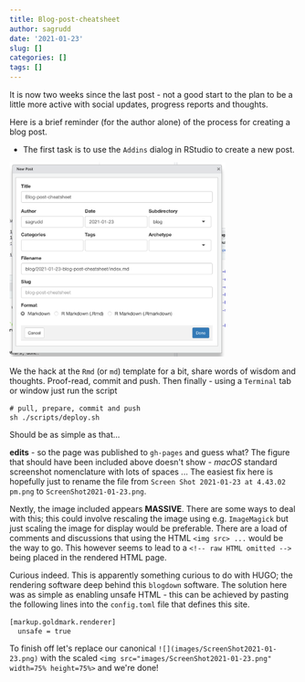 ```yaml
---
title: Blog-post-cheatsheet
author: sagrudd
date: '2021-01-23'
slug: []
categories: []
tags: []
---
```


It is now two weeks since the last post - not a good start to the plan to be a
little more active with social updates, progress reports and thoughts.

Here is a brief reminder (for the author alone) of the process for creating a
blog post. 

- The first task is to use the `Addins` dialog in RStudio to create a new post. 

<img src="images/ScreenShot2021-01-23.png" width=75% height=75%>

We the hack at the `Rmd` (or `md`) template for a bit, share words of wisdom and
thoughts. Proof-read, commit and push. Then finally - using a `Terminal` tab
or window just run the script

```
# pull, prepare, commit and push
sh ./scripts/deploy.sh
```

Should be as simple as that...

**edits** - so the page was published to `gh-pages` and guess what? The figure
that should have been included above doesn't show - *macOS* standard screenshot
nomenclature with lots of spaces ... The easiest fix here is hopefully just to
rename the file from `Screen Shot 2021-01-23 at 4.43.02 pm.png` to
`ScreenShot2021-01-23.png`.

Nextly, the image included appears **MASSIVE**. There are some ways to deal with
this; this could involve rescaling the image using e.g. `ImageMagick` but
just scaling the image for display would be preferable. There are a load of
comments and discussions that using the HTML `<img src> ...` would be the way
to go. This however seems to lead to a `<!-- raw HTML omitted -->` being placed
in the rendered HTML page.

Curious indeed. This is apparently something curious to do with HUGO; the
rendering software deep behind this `blogdown` software. The solution here was
as simple as enabling unsafe HTML - this can be achieved by pasting the
following lines into the `config.toml` file that defines this site.

```
[markup.goldmark.renderer]
  unsafe = true
```

To finish off let's replace our canonical `![](images/ScreenShot2021-01-23.png)`
with the scaled 
`<img src="images/ScreenShot2021-01-23.png" width=75% height=75%>` and we're
done!